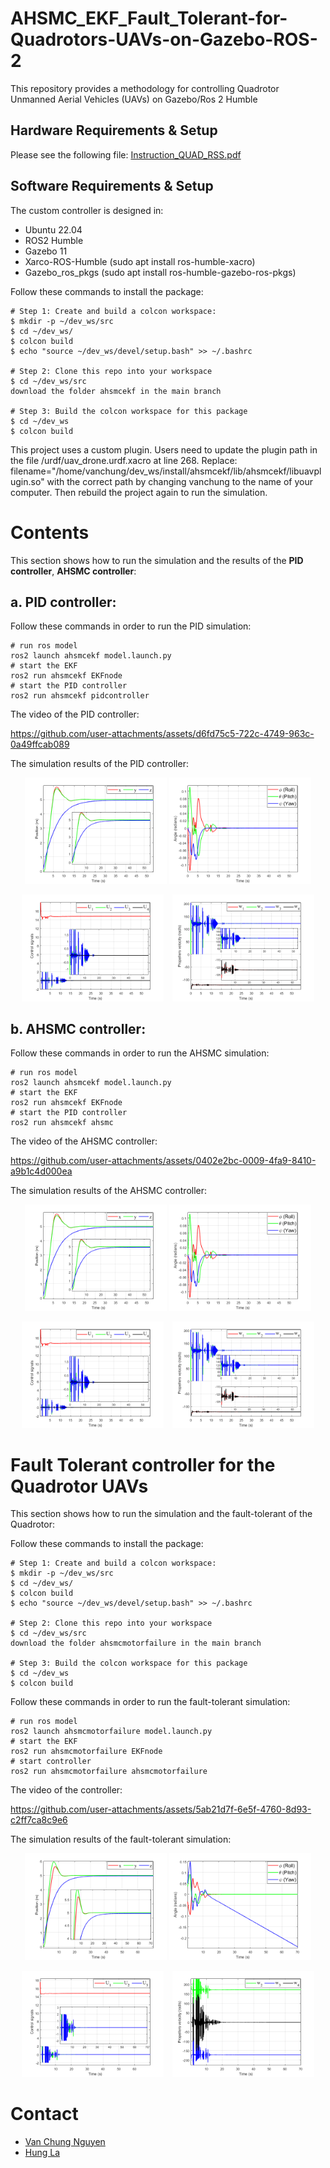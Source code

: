 # AHSMC_EKF_Fault_Tolerant-for-Quadrotors-UAVs-on-Gazebo-ROS-2
This repository provides a methodology for controlling Quadrotor Unmanned Aerial Vehicles (UAVs) on Gazebo/Ros 2 Humble

## Hardware Requirements & Setup
Please see the following file:
[Instruction_QUAD_RSS.pdf](https://github.com/user-attachments/files/19695226/Instruction_QUAD_RSS.pdf)


## Software Requirements & Setup

The custom controller is designed in:

- Ubuntu 22.04
- ROS2 Humble
- Gazebo 11
- Xarco-ROS-Humble (sudo apt install ros-humble-xacro)
- Gazebo_ros_pkgs (sudo apt install ros-humble-gazebo-ros-pkgs)

Follow these commands to install the package:

```shell
# Step 1: Create and build a colcon workspace:
$ mkdir -p ~/dev_ws/src
$ cd ~/dev_ws/
$ colcon build
$ echo "source ~/dev_ws/devel/setup.bash" >> ~/.bashrc

# Step 2: Clone this repo into your workspace
$ cd ~/dev_ws/src
download the folder ahsmcekf in the main branch

# Step 3: Build the colcon workspace for this package
$ cd ~/dev_ws
$ colcon build
```
This project uses a custom plugin. Users need to update the plugin path in the file /urdf/uav_drone.urdf.xacro at line 268. Replace: filename="/home/vanchung/dev_ws/install/ahsmcekf/lib/ahsmcekf/libuavplugin.so" with the correct path by changing vanchung to the name of your computer. Then rebuild the project again to run the simulation.

# Contents
This section shows how to run the simulation and the results of the **PID controller**, **AHSMC controller**:

## a. **PID controller:**   

Follow these commands in order to run the PID simulation:

```
# run ros model
ros2 launch ahsmcekf model.launch.py
# start the EKF
ros2 run ahsmcekf EKFnode
# start the PID controller
ros2 run ahsmcekf pidcontroller
```
The video of the PID controller: 


https://github.com/user-attachments/assets/d6fd75c5-722c-4749-963c-0a49ffcab089


The simulation results of the PID controller: 

<p align="center">
    <img src="ahsmcekf/figures/positionahsmc.png" style="display: inline-block; width: 45%;" />
    <img src="ahsmcekf/figures/angularahsmc.png" style="display: inline-block; width: 45%;" />
</p>


<p align="center">
    <img src="ahsmcekf/figures/controlahsmc.png" style="display: inline-block; width: 45%; margin-right: 2%;" />
    <img src="ahsmcekf/figures/propellerahsmc.png" style="display: inline-block; width: 45%;" />
</p>


## b. **AHSMC controller:**   

Follow these commands in order to run the AHSMC simulation:

```
# run ros model
ros2 launch ahsmcekf model.launch.py
# start the EKF
ros2 run ahsmcekf EKFnode
# start the PID controller
ros2 run ahsmcekf ahsmc
```
The video of the AHSMC controller: 


https://github.com/user-attachments/assets/0402e2bc-0009-4fa9-8410-a9b1c4d000ea


The simulation results of the AHSMC controller: 

<p align="center">
    <img src="ahsmcekf/figures/positionahsmc.png" style="display: inline-block; width: 45%;" />
    <img src="ahsmcekf/figures/angularahsmc.png" style="display: inline-block; width: 45%;" />
</p>


<p align="center">
    <img src="ahsmcekf/figures/controlahsmc.png" style="display: inline-block; width: 45%; margin-right: 2%;" />
    <img src="ahsmcekf/figures/propellerahsmc.png" style="display: inline-block; width: 45%;" />
</p>

# Fault Tolerant controller for the Quadrotor UAVs
This section shows how to run the simulation and the fault-tolerant of the Quadrotor:

Follow these commands to install the package:

```shell
# Step 1: Create and build a colcon workspace:
$ mkdir -p ~/dev_ws/src
$ cd ~/dev_ws/
$ colcon build
$ echo "source ~/dev_ws/devel/setup.bash" >> ~/.bashrc

# Step 2: Clone this repo into your workspace
$ cd ~/dev_ws/src
download the folder ahsmcmotorfailure in the main branch

# Step 3: Build the colcon workspace for this package
$ cd ~/dev_ws
$ colcon build
```

Follow these commands in order to run the fault-tolerant simulation:

```
# run ros model
ros2 launch ahsmcmotorfailure model.launch.py
# start the EKF
ros2 run ahsmcmotorfailure EKFnode
# start controller
ros2 run ahsmcmotorfailure ahsmcmotorfailure

```
The video of the controller: 


https://github.com/user-attachments/assets/5ab21d7f-6e5f-4760-8d93-c2ff7ca8c9e6

The simulation results of the fault-tolerant simulation: 

<p align="center">
    <img src="ahsmcmotorfailure/figures/positionfailure.png" style="display: inline-block; width: 45%;" />
    <img src="ahsmcmotorfailure/figures/angularfailure.png" style="display: inline-block; width: 45%;" />
</p>


<p align="center">
    <img src="ahsmcmotorfailure/figures/controlfailure.png" style="display: inline-block; width: 45%; margin-right: 2%;" />
    <img src="ahsmcmotorfailure/figures/propellerfailure.png" style="display: inline-block; width: 45%;" />
</p>

# Contact
- [Van Chung Nguyen](mailto:vanchungn@.unr.edu)
- [Hung La](mailto:hla@unr.edu)
